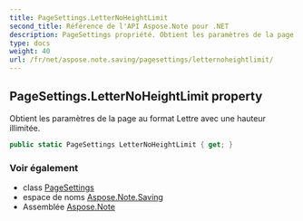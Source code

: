 ```yaml
---
title: PageSettings.LetterNoHeightLimit
second_title: Référence de l'API Aspose.Note pour .NET
description: PageSettings propriété. Obtient les paramètres de la page au format Lettre avec une hauteur illimitée.
type: docs
weight: 40
url: /fr/net/aspose.note.saving/pagesettings/letternoheightlimit/
---
```

## PageSettings.LetterNoHeightLimit property

Obtient les paramètres de la page au format Lettre avec une hauteur illimitée.

```csharp
public static PageSettings LetterNoHeightLimit { get; }
```

### Voir également

* class [PageSettings](../)
* espace de noms [Aspose.Note.Saving](../../pagesettings/)
* Assemblée [Aspose.Note](../../../)


